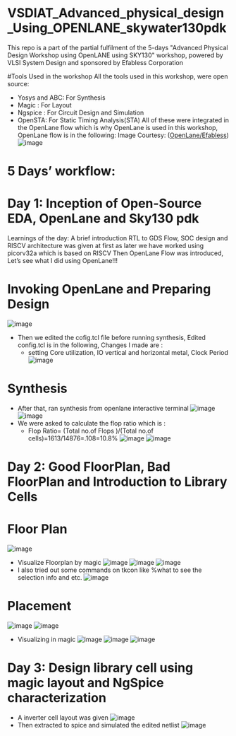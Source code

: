 # VSDIAT_Advanced_physical_design_Using_OPENLANE_skywater130pdk
This repo is a part of the partial fulfilment of the 5-days "Advanced Physical Design Workshop using OpenLANE using SKY130" workshop, powered by VLSI System Design and sponsored by Efabless Corporation

#Tools Used in the workshop
All the tools used in this workshop, were open source:
* Yosys and ABC: For Synthesis
* Magic : For Layout
* Ngspice : For Circuit Design and Simulation
* OpenSTA: For Static Timing Analysis(STA)
All of these were integrated in the OpenLane flow which is why OpenLane is used in this workshop, OpenLane flow is in the following: Image Courtesy: ([OpenLane/Efabless](https://github.com/efabless/openlane/blob/master/doc/openlane.flow.1.png))
![image](https://user-images.githubusercontent.com/46148300/183437184-febf53bc-7266-4e1f-9e79-e21f73bb50b3.png)

# 5 Days’ workflow:
# Day 1:  Inception of Open-Source EDA, OpenLane and Sky130 pdk
Learnings of the day:
A brief introduction RTL to GDS Flow, SOC design and RISCV architecture was given at first as later we have worked using picorv32a which is based on RISCV
Then OpenLane Flow was introduced, Let’s see what I did using OpenLane!!!
 
# Invoking OpenLane and Preparing Design
![image](https://user-images.githubusercontent.com/46148300/183443947-9eee4e29-614f-47c3-9a81-892991e533ef.png)
* Then we edited the cofig.tcl file before running synthesis, Edited config.tcl is in the following, Changes I made are :
   * setting Core utilization, IO vertical and horizontal metal, Clock Period 
![image](https://user-images.githubusercontent.com/46148300/183444998-92b8b354-6723-453c-8f96-989216050e6e.png)
# Synthesis
* After that, ran synthesis from openlane interactive terminal
![image](https://user-images.githubusercontent.com/46148300/183445411-ecff8b83-2587-4774-b9b7-e14ad0d32086.png)
![image](https://user-images.githubusercontent.com/46148300/183445680-b6fb60b1-e54d-464a-ac79-6b1ea5968289.png)
* We were asked to calculate the flop ratio which is :
  * Flop Ratio= (Total no.of Flops )/(Total no.of cells)=1613/14876=.108=10.8%
![image](https://user-images.githubusercontent.com/46148300/183447701-63f08942-251f-430b-beb3-7ccf82f10789.png)
![image](https://user-images.githubusercontent.com/46148300/183447787-92e36f9c-f894-45d0-970a-2175079c79ad.png)

# Day 2:   Good FloorPlan, Bad FloorPlan and Introduction to Library Cells
# Floor Plan
![image](https://user-images.githubusercontent.com/46148300/183449816-d9aa4166-bda4-4adb-81a5-a2b40c5e301d.png)
* Visualize Floorplan by magic 
![image](https://user-images.githubusercontent.com/46148300/183451672-4e8b0200-74a5-49af-a774-0939e52a7118.png)
![image](https://user-images.githubusercontent.com/46148300/183451707-68bf16b9-b371-4fb5-86c3-5b7482aa5da6.png)
![image](https://user-images.githubusercontent.com/46148300/183451754-60081f82-4d40-49a0-81e7-9818ed478841.png)
* I also tried out some commands on tkcon like %what to see the selection info and etc.
![image](https://user-images.githubusercontent.com/46148300/183451989-e6869862-449d-4a55-bd10-ec6f6c683b01.png)

# Placement 
![image](https://user-images.githubusercontent.com/46148300/183452847-af35d889-559f-4165-a1da-d49b6bc9ca92.png)
![image](https://user-images.githubusercontent.com/46148300/183452884-68a412b1-debc-4511-8e0e-5982242f03f8.png)
* Visualizing in magic 
![image](https://user-images.githubusercontent.com/46148300/183452964-8d5c9a73-08f4-4371-82eb-3b7ff594b768.png)
![image](https://user-images.githubusercontent.com/46148300/183453002-a5533860-4530-42fd-8fc9-ba46578bcd27.png)
![image](https://user-images.githubusercontent.com/46148300/183453116-7914edc4-308c-4c05-be8f-e8cd3fd8ea1a.png)

# Day 3:  Design library cell using magic layout and NgSpice characterization
* A inverter cell layout was given
![image](https://user-images.githubusercontent.com/46148300/183455221-94a5f474-b66a-4736-9370-15ed12730791.png)
* Then extracted to spice and simulated the edited netlist
![image](https://user-images.githubusercontent.com/46148300/183455577-e6930620-50b8-4276-833a-e93d82be07d5.png)












